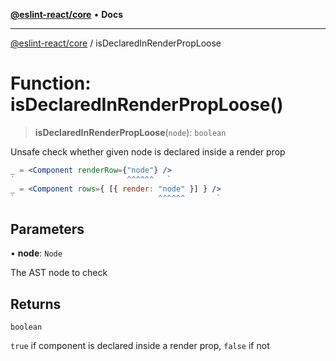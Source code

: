 [**@eslint-react/core**](../README.md) • **Docs**

***

[@eslint-react/core](../README.md) / isDeclaredInRenderPropLoose

# Function: isDeclaredInRenderPropLoose()

> **isDeclaredInRenderPropLoose**(`node`): `boolean`

Unsafe check whether given node is declared inside a render prop
```jsx
_ = <Component renderRow={"node"} />
`                         ^^^^^^   `
_ = <Component rows={ [{ render: "node" }] } />
`                                ^^^^^^       `
```

## Parameters

• **node**: `Node`

The AST node to check

## Returns

`boolean`

`true` if component is declared inside a render prop, `false` if not
